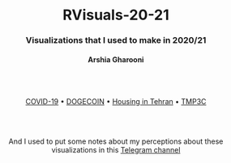 <h1 align="center">
  <br>
  RVisuals-20-21
  <br>
</h1>

<h3 align="center">Visualizations that I used to make in 2020/21</h3>
<h4 align="center">Arshia Gharooni</h4>
<br>
<br>

<p align="center">
  <a href="https://github.com/Ars030203/RVisuals-20-21/tree/main/COVID-19">COVID-19</a> •
  <a href="https://github.com/Ars030203/RVisuals-20-21/tree/main/DOGECOIN">DOGECOIN</a> •
  <a href="https://github.com/Ars030203/RVisuals-20-21/tree/main/Housing%20in%20Tehran">Housing in Tehran</a> •
  <a href="https://github.com/Ars030203/RVisuals-20-21/tree/main/TMP3C">TMP3C</a>
</p>

<br>
<br>

<p align="center">
And I used to put some notes about my perceptions about these visualizations in this <a href="https://t.me/AGJC030203">Telegram channel</a>
</p>

